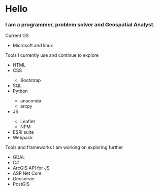 <link rel="stylesheet" href="style.css">
<body>
    <h1>Hello</h1>
    <h3>I am a programmer, problem solver and Geospatial Analyst.</h3>
<p>Current OS</p>
<ul>
    <li>Microsoft and linux</li>
</ul>
<p>Tools I currently use and continue to explore</p>
<ul>
    <li>HTML</li>
    <li>CSS</li>
    <ul>
        <li>Bootstrap</li>
    </ul>
    <li>SQL</li>
    <li>Python</li>
    <ul>
        <li>anaconda</li>
        <li>arcpy</li>
    </ul>
    <li>JS</li>
    <ul>
        <li>Leaflet</li>
        <li>NPM</li>
    </ul>
    <li>ESRI suite</li>
    <li>Webpack</li>
</ul>
<p>Tools and frameworks I am working on exploring further</p>
<ul>
    <li> GDAL </li>
    <li> C# </li>
    <li>ArcGIS API for JS</li>
    <li>ASP.Net Core</li>
    <li>Geoserver</li>
    <li>PostGIS</li>
</ul>
</body>
</html>


<!---
Nolewp/Nolewp is a ✨ special ✨ repository because its `README.md` (this file) appears on your GitHub profile.
You can click the Preview link to take a look at your changes.
--->
